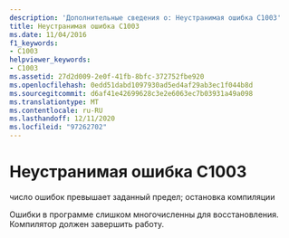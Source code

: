 ```yaml
---
description: 'Дополнительные сведения о: Неустранимая ошибка C1003'
title: Неустранимая ошибка C1003
ms.date: 11/04/2016
f1_keywords:
- C1003
helpviewer_keywords:
- C1003
ms.assetid: 27d2d009-2e0f-41fb-8bfc-372752fbe920
ms.openlocfilehash: 0edd51dabd1097930ad5ed4af29ab3ec1f044b8d
ms.sourcegitcommit: d6af41e42699628c3e2e6063ec7b03931a49a098
ms.translationtype: MT
ms.contentlocale: ru-RU
ms.lasthandoff: 12/11/2020
ms.locfileid: "97262702"
---
```

# <a name="fatal-error-c1003"></a>Неустранимая ошибка C1003

число ошибок превышает заданный предел; остановка компиляции

Ошибки в программе слишком многочисленны для восстановления. Компилятор должен завершить работу.

